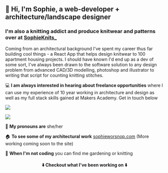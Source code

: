 ## 👋 Hi, I'm Sophie, a web-developer + architecture/landscape designer

### I'm also a knitting addict and produce knitwear and patterns over at [SophieKnits_](https://www.instagram.com/sophieknits_)

Coming from an architectural background I've spent my career thus far building cool things - a React App that helps design knitwear to 100 apartment housing projects. I should have known I'd end up as a dev of some sort, I've always been drawn to the software solution to any design problem
from advanced CAD/3D modelling, photoshop and illustrator to writing that script for counting knitting stitches.


 💻 **I am always interested in hearing about freelance opportunities** where I can use my experience of 10 year working in architecture and design as well as my full stack skills gained at Makers Academy. Get in touch below
 
[<img src="https://img.shields.io/badge/Gmail-D14836?style=for-the-badge&logo=gmail&logoColor=white" />](mailto:sophie.g.worsnop@gmail.com) 
 
[<img src="https://img.shields.io/badge/LinkedIn-0077B5?style=for-the-badge&logo=linkedin&logoColor=white" />](https://www.linkedin.com/in/sophieworsnop/) 

 👩  **My pronouns are**  she/her
 
 🏠  **To see some of my architectural work** [sophieworsnop.com](https://sophieworsnop.com) (More working coming soon to the site)

 🌿 **When I'm not coding** you can find me gardening or knitting
 

 <h4 align="center">   ⬇️   Checkout what I've been working on   ⬇️ </h4>
 
